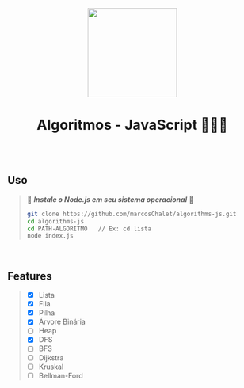 <div align="center">
  <image width="180px" height="180px" src="https://user-images.githubusercontent.com/72557256/210168192-44094e5a-7e76-4ffe-a27f-e96bc3104829.png"></image>
  <h1>Algoritmos - JavaScript 🧑🏽‍💻</h1>
</div>

<br><br>

## Uso

> :cop: ***Instale o Node.js em seu sistema operacional*** :cop:
> ```sh
> git clone https://github.com/marcosChalet/algorithms-js.git
> cd algorithms-js
> cd PATH-ALGORITMO   // Ex: cd lista
> node index.js
> ```

<br>

## Features
> - [X] Lista
> - [X] Fila
> - [X] Pilha
> - [X] Árvore Binária
> - [ ] Heap
> - [X] DFS
> - [ ] BFS
> - [ ] Dijkstra
> - [ ] Kruskal
> - [ ] Bellman-Ford
